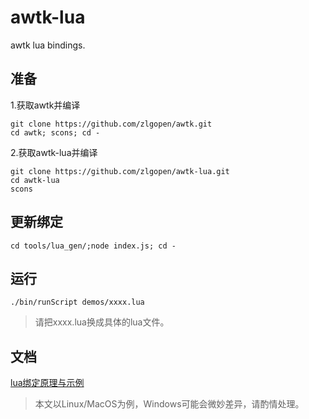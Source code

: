 # awtk-lua

awtk lua bindings.

## 准备

1.获取awtk并编译

```
git clone https://github.com/zlgopen/awtk.git
cd awtk; scons; cd -
```

2.获取awtk-lua并编译
```
git clone https://github.com/zlgopen/awtk-lua.git
cd awtk-lua
scons
```

## 更新绑定

```
cd tools/lua_gen/;node index.js; cd -
```

## 运行

```
./bin/runScript demos/xxxx.lua
```
> 请把xxxx.lua换成具体的lua文件。

## 文档

[lua绑定原理与示例](docs/binding_lua.md)

> 本文以Linux/MacOS为例，Windows可能会微妙差异，请酌情处理。
